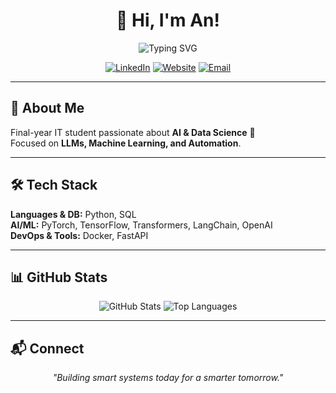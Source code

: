 <div align="center">
  
# 👋 Hi, I'm An!

<img src="https://readme-typing-svg.herokuapp.com?font=Fira+Code&weight=500&size=22&pause=1000&color=58A6FF&center=true&vCenter=true&width=500&lines=AI+%26+Data+Science+Enthusiast;Final-year+IT+Student;Building+Smart+Systems" alt="Typing SVG" />

[![LinkedIn](https://img.shields.io/badge/LinkedIn-0077B5?style=for-the-badge&logo=linkedin&logoColor=white)](https://www.linkedin.com/in/an-tranthanh/)
[![Website](https://img.shields.io/badge/Website-4285F4?style=for-the-badge&logo=google-chrome&logoColor=white)](https://an-tranthanh.me)
[![Email](https://img.shields.io/badge/Email-D14836?style=for-the-badge&logo=gmail&logoColor=white)](mailto:antranthanh904@gmail.com)

</div>

---

## 🎯 About Me  
Final-year IT student passionate about **AI & Data Science** 🤖  
Focused on **LLMs, Machine Learning, and Automation**.  

---

## 🛠 Tech Stack  
**Languages & DB:** Python, SQL  
**AI/ML:** PyTorch, TensorFlow, Transformers, LangChain, OpenAI  
**DevOps & Tools:** Docker, FastAPI  

---

## 📊 GitHub Stats
<div align="center">

![GitHub Stats](https://github-readme-stats.vercel.app/api?username=ThanhAn-Tran&show_icons=true&theme=tokyonight&hide_border=true)
![Top Languages](https://github-readme-stats.vercel.app/api/top-langs/?username=ThanhAn-Tran&layout=compact&theme=tokyonight&hide_border=true)

</div>

---

## 📬 Connect  
<div align="center">

*"Building smart systems today for a smarter tomorrow."*  

</div>

